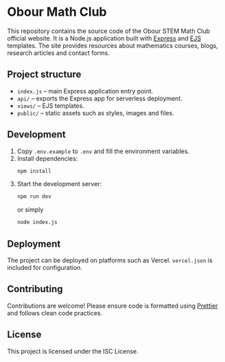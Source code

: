 # Obour Math Club

This repository contains the source code of the Obour STEM Math Club official website. It is a Node.js application built with [Express](https://expressjs.com/) and [EJS](https://ejs.co/) templates. The site provides resources about mathematics courses, blogs, research articles and contact forms.

## Project structure

- `index.js` – main Express application entry point.
- `api/` – exports the Express app for serverless deployment.
- `views/` – EJS templates.
- `public/` – static assets such as styles, images and files.

## Development

1. Copy `.env.example` to `.env` and fill the environment variables.
2. Install dependencies:
   ```bash
   npm install
   ```
3. Start the development server:
   ```bash
   npm run dev
   ```
   or simply
   ```bash
   node index.js
   ```

## Deployment

The project can be deployed on platforms such as Vercel. `vercel.json` is included for configuration.

## Contributing

Contributions are welcome! Please ensure code is formatted using [Prettier](https://prettier.io/) and follows clean code practices.

## License

This project is licensed under the ISC License.
